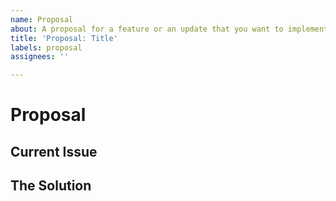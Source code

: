 ```yaml
---
name: Proposal
about: A proposal for a feature or an update that you want to implement
title: 'Proposal: Title'
labels: proposal
assignees: ''

---
```


<!-- If approved we will assign this to you -->

# Proposal
<!-- Write down with as much details as possible, the idea that you wish to implement.
It's up to you to convince the project's developers to approve this implementation. -->

<!-- The following sections are not required, only recommended -->

## Current Issue
<!-- Please explain the current situation and the problems that come with it -->

## The Solution
<!-- Explain step-by-step your approach to solve this issue -->
